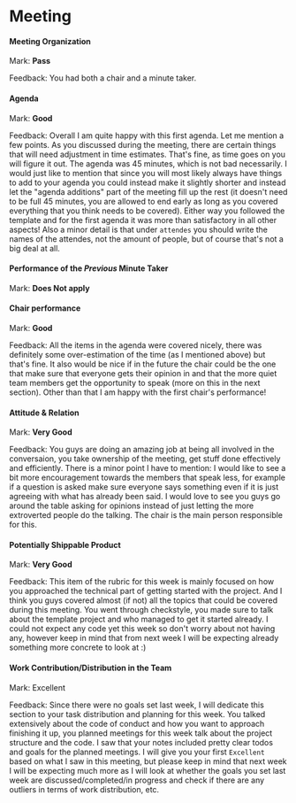 # Meeting

#### Meeting Organization

Mark: **Pass**

Feedback:  You had both a chair and a minute taker.


#### Agenda 

Mark: **Good**


Feedback: Overall I am quite happy with this first agenda. Let me mention a few points. As you discussed during the meeting, there are certain things that will need adjustment in time estimates. That's fine, as time goes on you will figure it out. The agenda was 45 minutes, which is not bad necessarily. I would just like to mention that since you will most likely always have things to add to your agenda you could instead make it slightly shorter and instead let the "agenda additions" part of the meeting fill up the rest (it doesn't need to be full 45 minutes, you are allowed to end early as long as you covered everything that you think needs to be covered).
Either way you followed the template and for the first agenda it was more than satisfactory in all other aspects!
Also a minor detail is that under `attendes` you should write the names of the attendes, not the amount of people, but of course that's not a big deal at all.


#### Performance of the *Previous* Minute Taker

Mark: **Does Not apply**


#### Chair performance

Mark: **Good**

Feedback: All the items in the agenda were covered nicely, there was definitely some over-estimation of the time (as I mentioned above) but that's fine. It also would be nice if in the future the chair could be the one that make sure that everyone gets their opinion in and that the more quiet team members get the opportunity to speak (more on this in the next section). Other than that I am happy with the first chair's performance!


#### Attitude & Relation

Mark: **Very Good**

Feedback: You guys are doing an amazing job at being all involved in the conversaion, you take ownership of the meeting, get stuff done effectively and efficiently. There is a minor point I have to mention: I would like to see a bit more encouragement towards the members that speak less, for example if a question is asked make sure everyone says something even if it is just agreeing with what has already been said. I would love to see you guys go around the table asking for opinions instead of just letting the more extroverted people do the talking. The chair is the main person responsible for this.


#### Potentially Shippable Product

Mark: **Very Good**

Feedback: This item of the rubric for this week is mainly focused on how you approached the technical part of getting started with the project. And I think you guys covered almost (if not) all the topics that could be covered during this meeting. You went through checkstyle, you made sure to talk about the template project and who managed to get it started already. I could not expect any code yet this week so don't worry about not having any, however keep in mind that from next week I will be expecting already something more concrete to look at :)


#### Work Contribution/Distribution in the Team

Mark: Excellent

Feedback: Since there were no goals set last week, I will dedicate this section to your task distribution and planning for this week. You talked extensively about the code of conduct and how you want to approach finishing it up, you planned meetings for this week talk about the project structure and the code. I saw that your notes included pretty clear todos and goals for the planned meetings. I will give you your first `Excellent` based on what I saw in this meeting, but please keep in mind that next week I will be expecting much more as I will look at whether the goals you set last week are discussed/completed/in progress and check if there are any outliers in terms of work distribution, etc.



